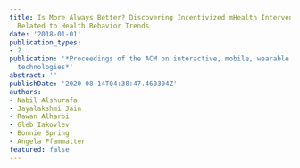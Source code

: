 ```yaml
---
title: Is More Always Better? Discovering Incentivized mHealth Intervention Engagement
  Related to Health Behavior Trends
date: '2018-01-01'
publication_types:
- 2
publication: '*Proceedings of the ACM on interactive, mobile, wearable and ubiquitous
  technologies*'
abstract: ''
publishDate: '2020-08-14T04:38:47.460304Z'
authors:
- Nabil Alshurafa
- Jayalakshmi Jain
- Rawan Alharbi
- Gleb Iakovlev
- Bonnie Spring
- Angela Pfammatter
featured: false
---
```

